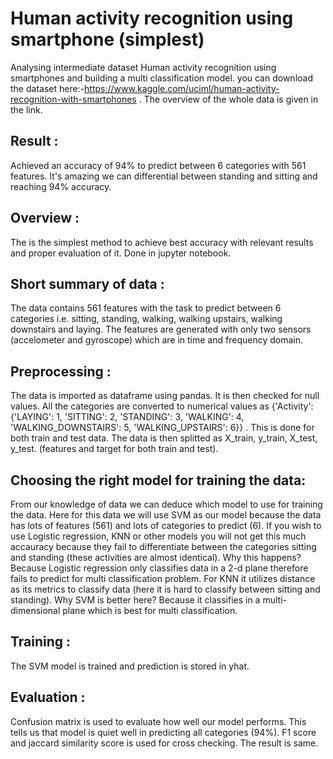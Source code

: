 # Human activity recognition using smartphone (simplest)
Analysing intermediate dataset Human activity recognition using smartphones and building a multi classification model.
you can download the dataset here:-https://www.kaggle.com/uciml/human-activity-recognition-with-smartphones . The overview of the whole data is given in the link.

## Result :
Achieved an accuracy of 94% to predict between 6 categories with 561 features.
It's amazing we can differential between standing and sitting and reaching 94% accuracy.

## Overview :
The is the simplest method to achieve best accuracy with relevant results and proper evaluation of it. Done in jupyter notebook.

## Short summary of data :
The data contains 561 features with the task to predict between 6 categories i.e. sitting, standing, walking, walking upstairs, walking downstairs and laying. The features are generated with only two sensors (accelometer and gyroscope) which are in time and frequency domain.

## Preprocessing :
The data is imported as dataframe using pandas. It is then checked for null values. All the categories are converted to numerical values as {'Activity': {'LAYING': 1, 'SITTING': 2, 'STANDING': 3, 'WALKING': 4, 'WALKING_DOWNSTAIRS': 5, 'WALKING_UPSTAIRS': 6}} . This is done  for both train and test data. The data is then splitted as X_train, y_train, X_test, y_test. (features and target for both train and test).

## Choosing the right model for training the data:
From our knowledge of data we can deduce which model to use for training the data. Here for this data we will use SVM as our model because the data has lots of features (561) and lots of categories to predict (6). If you wish to use Logistic regression, KNN or other models you will not get this much accauracy because they fail to differentiate between the categories sitting and standing (these activities are almost identical). Why this happens? Because Logistic regression only classifies data in a 2-d plane therefore fails to predict for multi classification problem. For KNN it utilizes distance as its metrics to classify data (here it is hard to classify between sitting and standing). Why SVM is better here? Because it classifies in a multi-dimensional plane which is best for multi classification.

## Training :
The SVM model is trained and prediction is stored in yhat. 

## Evaluation :
Confusion matrix is used to evaluate how well our model performs. This tells us that model is quiet well in predicting all categories (94%). F1 score and jaccard similarity score is used for cross checking. The result is same.
